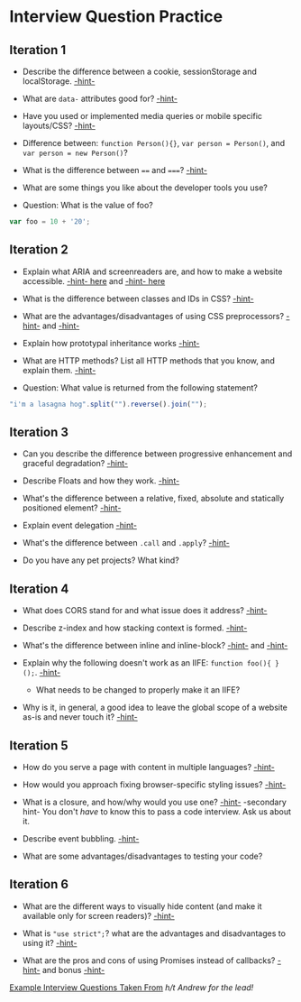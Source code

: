 # Interview Question Practice

## Iteration 1

- Describe the difference between a cookie, sessionStorage and localStorage. [-hint-](https://github.com/turingschool/lesson_plans/blob/3ee469be5fdc94c926a88ca510106848b0339731/ruby_04-apis_and_scalability/client_side_storage.markdown)

- What are `data-` attributes good for? [-hint-](https://css-tricks.com/almanac/selectors/a/attribute/)

- Have you used or implemented media queries or mobile specific layouts/CSS? [-hint-](http://frontend.turing.io/lessons/module-1/intro-responsive.html)

- Difference between: `function Person(){}`, `var person = Person()`, and `var person = new Person()`?

- What is the difference between `==` and `===`? [-hint-](https://developer.mozilla.org/en-US/docs/Web/JavaScript/Equality_comparisons_and_sameness)

- What are some things you like about the developer tools you use?

- Question: What is the value of foo?

```js
var foo = 10 + '20';
```

## Iteration 2

- Explain what ARIA and screenreaders are, and how to make a website accessible. [-hint- here](http://frontend.turing.io/lessons/wai-aria.html) and [-hint- here](http://frontend.turing.io/lessons/module-1/html-2.html)

- What is the difference between classes and IDs in CSS? [-hint-](http://frontend.turing.io/lessons/module-1/css-1.html)

- What are the advantages/disadvantages of using CSS preprocessors? [-hint-](http://frontend.turing.io/independent-study/idiomatic-css.html) and [-hint-](http://frontend.turing.io/lessons/introduction-to-sass.html)

- Explain how prototypal inheritance works [-hint-](http://frontend.turing.io/lessons/module-1/js-4.html)

- What are HTTP methods? List all HTTP methods that you know, and explain them. [-hint-](http://frontend.turing.io/lessons/node.html)

- Question: What value is returned from the following statement?

```js
"i'm a lasagna hog".split("").reverse().join("");
```

## Iteration 3

- Can you describe the difference between progressive enhancement and graceful degradation? [-hint-](http://frontend.turing.io/lessons/cross-browser-compat.html)

- Describe Floats and how they work. [-hint-](http://frontend.turing.io/lessons/module-1/css-1.html)

- What's the difference between a relative, fixed, absolute and statically positioned element? [-hint-](http://frontend.turing.io/lessons/module-1/css-1.html)

- Explain event delegation [-hint-](http://frontend.turing.io/lessons/event-bubbling-and-delegation.html)

- What's the difference between `.call` and `.apply`? [-hint-](http://frontend.turing.io/lessons/module-2/function-prototype-methods.html)

- Do you have any pet projects? What kind?

## Iteration 4

- What does CORS stand for and what issue does it address? [-hint-](http://frontend.turing.io/lessons/cors.html)

- Describe z-index and how stacking context is formed. [-hint-](http://frontend.turing.io/lessons/module-1/css-1.html)

- What's the difference between inline and inline-block? [-hint-](http://frontend.turing.io/independent-study/idiomatic-css.html) and [-hint-](http://frontend.turing.io/lessons/module-1/css-1.html)

- Explain why the following doesn't work as an IIFE: `function foo(){ }();`. [-hint-](https://developer.mozilla.org/en-US/docs/Glossary/IIFE)
  - What needs to be changed to properly make it an IIFE?

- Why is it, in general, a good idea to leave the global scope of a website as-is and never touch it? [-hint-](http://frontend.turing.io/lessons/module-1/js-2.html)

## Iteration 5

- How do you serve a page with content in multiple languages? [-hint-](http://frontend.turing.io/lessons/localization.html)

- How would you approach fixing browser-specific styling issues? [-hint-](http://frontend.turing.io/lessons/cross-browser-compat.html)

- What is a closure, and how/why would you use one? [-hint-](https://github.com/getify/You-Dont-Know-JS/blob/master/scope%20%26%20closures/ch5.md) -secondary hint- You don't _have_ to know this to pass a code interview. Ask us about it.

- Describe event bubbling. [-hint-](http://frontend.turing.io/lessons/event-bubbling-and-delegation.html)

- What are some advantages/disadvantages to testing your code? 

## Iteration 6

- What are the different ways to visually hide content (and make it available only for screen readers)? [-hint-](http://frontend.turing.io/lessons/module-1/html-2.html)

- What is `"use strict";`? what are the advantages and disadvantages to using it? [-hint-](https://developer.mozilla.org/en-US/docs/Web/JavaScript/Reference/Strict_mode)

- What are the pros and cons of using Promises instead of callbacks? [-hint-](http://frontend.turing.io/lessons/promises.html) and bonus [-hint-](http://frontend.turing.io/lessons/es6-generators.html)














[Example Interview Questions Taken From](https://github.com/h5bp/Front-end-Developer-Interview-Questions)
_h/t Andrew for the lead!_
